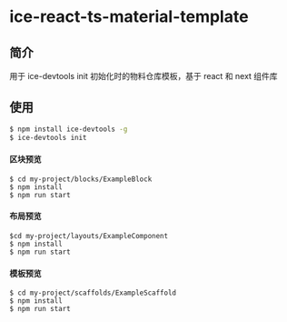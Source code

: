 # ice-react-ts-material-template

## 简介

用于 ice-devtools init 初始化时的物料仓库模板，基于 react 和 next 组件库

## 使用

```bash
$ npm install ice-devtools -g
$ ice-devtools init
```

#### 区块预览

```
$ cd my-project/blocks/ExampleBlock
$ npm install
$ npm run start
```

#### 布局预览

```
$cd my-project/layouts/ExampleComponent
$ npm install
$ npm run start
```

#### 模板预览

```
$ cd my-project/scaffolds/ExampleScaffold
$ npm install
$ npm run start
```
